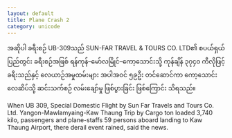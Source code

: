 ```yaml
---
layout: default
title: Plane Crash 2
category: unicode
---
```


<p class="hide-trigger"><span class="mm3">အဆိုပါ ခရီးစဉ် UB-309သည် SUN-FAR TRAVEL &amp; TOURS CO. LTD၏ စပယ်ရှယ် ပြည်တွင်း ခရီးစဉ်အဖြစ် ရန်ကုန်–မော်လမြိုင်–ကော့သောင်းသို့ ကုန်ချိန် ၃၇၄၀ ကီလိုဖြင့် ခရီးသည်နှင့် လေယာဉ်အမှုထမ်းများ အပါအဝင် ၅၉ဦး တင်ဆောင်ကာ ကော့သောင်း လေဆိပ်သို့ ဆင်းသက်စဉ် လမ်းချော်မှု ဖြစ်ပွားခြင်း ဖြစ်ကြောင်း သိရသည်။</span></p>

<p class="hide-this">When UB 309, Special Domestic Flight by Sun Far Travels and Tours Co. Ltd. Yangon-Mawlamyaing-Kaw Thaung Trip by Cargo ton loaded 3,740 kilo, passengers and plane-staffs 59 persons aboard landing to Kaw Thaung Airport, there derail event rained, said the news.</p>
